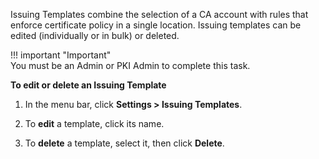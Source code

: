 

Issuing Templates combine the selection of a CA account with rules that enforce
certificate policy in a single location. Issuing templates can be edited
(individually or in bulk) or deleted.

!!! important "Important"  
    You must be an Admin or PKI Admin to complete this task.

**To edit or delete an Issuing Template**

1. In the menu bar, click **Settings > Issuing Templates**.

1. To **edit** a template, click its name.

1. To **delete** a template, select it, then click **Delete**.